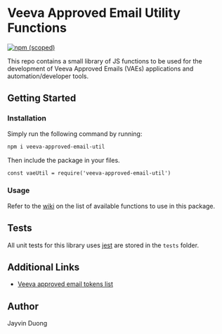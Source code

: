 # Veeva Approved Email Utility Functions

[![npm (scoped)](https://img.shields.io/badge/npm-v0.3.3-blue)](https://github.com/Pr0xicide/veeva-approved-email-util)

This repo contains a small library of JS functions to be used for the development of Veeva Approved Emails (VAEs) applications and automation/developer tools.

## Getting Started

### Installation

Simply run the following command by running:

```bash
npm i veeva-approved-email-util
```

Then include the package in your files.

```JS
const vaeUtil = require('veeva-approved-email-util')
```

### Usage

Refer to the [wiki](https://github.com/Pr0xicide/veeva-approved-email-util/wiki) on the list of available functions to use in this package.

## Tests

All unit tests for this library uses [jest](https://jestjs.io/) are stored in the `tests` folder.

## Additional Links

- [Veeva approved email tokens list](https://crmhelp.veeva.com/doc/Content/CRM_topics/Multichannel/ApprovedEmail/ManageCreateContent/CreatingContent/ConfigTokens.htm)

## Author

Jayvin Duong
